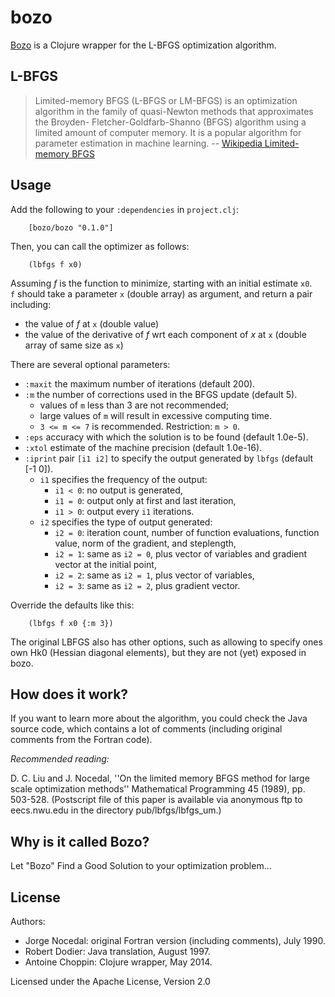 bozo
====

[Bozo](http://chopp.in/clj/bozo) is a Clojure wrapper for the L-BFGS optimization algorithm.

## L-BFGS

> Limited-memory BFGS (L-BFGS or LM-BFGS) is an optimization algorithm
> in the family of quasi-Newton methods that approximates the Broyden-
> Fletcher-Goldfarb-Shanno (BFGS) algorithm using a limited amount of
> computer memory.
> It is a popular algorithm for parameter estimation in machine learning.
-- [Wikipedia Limited-memory BFGS](<http://en.wikipedia.org/wiki/Limited-memory_BFGS>)

## Usage

Add the following to your `:dependencies` in `project.clj`:

```
    [bozo/bozo "0.1.0"]
```

Then, you can call the optimizer as follows:

```
    (lbfgs f x0)
```

Assuming _f_ is the function to minimize, starting with an initial estimate `x0`.  
`f` should take a parameter `x` (double array) as argument, and return a pair including:
- the value of _f_ at `x` (double value)
- the value of the derivative of _f_ wrt each component of _x_ at `x`
  (double array of same size as `x`)

There are several optional parameters:
- `:maxit` the maximum number of iterations (default 200).
- `:m` the number of corrections used in the BFGS update (default 5).
    - values of `m` less than 3 are not recommended;
    - large values of `m` will result in excessive computing time.
    - `3 <= m <= 7` is recommended.  Restriction: `m > 0`.
- `:eps` accuracy with which the solution is to be found (default 1.0e-5).
- `:xtol` estimate of the machine precision (default 1.0e-16).
- `:iprint` pair `[i1 i2]` to specify the output generated by `lbfgs` (default [-1 0]).
    - `i1` specifies the frequency of the output:
       - `i1 < 0`: no output is generated,
       - `i1 = 0`: output only at first and last iteration,
       - `i1 > 0`: output every `i1` iterations.
    - `i2` specifies the type of output generated:
       - `i2 = 0`: iteration count, number of function evaluations,
                   function value, norm of the gradient, and steplength,
       - `i2 = 1`: same as `i2 = 0`, plus vector of variables
                   and gradient vector at the initial point,
       - `i2 = 2`: same as `i2 = 1`, plus vector of variables,
       - `i2 = 3`: same as `i2 = 2`, plus gradient vector.

Override the defaults like this:

```
    (lbfgs f x0 {:m 3})
```

The original LBFGS also has other options, such as allowing to specify ones own
Hk0 (Hessian diagonal elements), but they are not (yet) exposed in bozo.

## How does it work?

If you want to learn more about the algorithm, you could check the Java source code,
which contains a lot of comments (including original comments from the Fortran code).

*Recommended reading:*

D. C. Liu and J. Nocedal, ''On the limited memory BFGS method for
large scale optimization methods'' Mathematical Programming 45 (1989), pp. 503-528.
(Postscript file of this paper is available via anonymous ftp to eecs.nwu.edu 
in the directory pub/lbfgs/lbfgs_um.)

## Why is it called Bozo?

Let "Bozo" Find a Good Solution to your optimization problem...

## License

Authors:
* Jorge Nocedal: original Fortran version (including comments), July 1990.
* Robert Dodier: Java translation, August 1997.
* Antoine Choppin: Clojure wrapper, May 2014.

Licensed under the Apache License, Version 2.0

